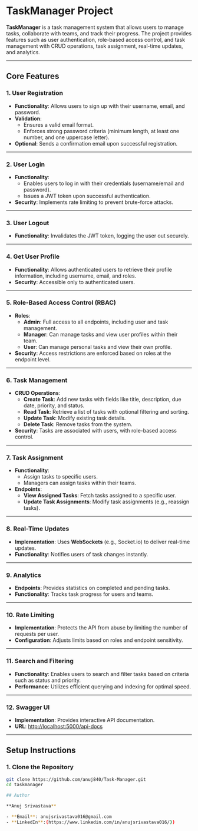 # TaskManager Project

**TaskManager** is a task management system that allows users to manage tasks, collaborate with teams, and track their progress. The project provides features such as user authentication, role-based access control, and task management with CRUD operations, task assignment, real-time updates, and analytics.

---

## Core Features

### 1. **User Registration**
 
- **Functionality**: Allows users to sign up with their username, email, and password.
- **Validation**:
  - Ensures a valid email format.
  - Enforces strong password criteria (minimum length, at least one number, and one uppercase letter).
- **Optional**: Sends a confirmation email upon successful registration.

---

### 2. **User Login**
 
- **Functionality**:
  - Enables users to log in with their credentials (username/email and password).
  - Issues a JWT token upon successful authentication.
- **Security**: Implements rate limiting to prevent brute-force attacks.

---

### 3. **User Logout**
 
- **Functionality**: Invalidates the JWT token, logging the user out securely.

---

### 4. **Get User Profile**
 
- **Functionality**: Allows authenticated users to retrieve their profile information, including username, email, and roles.
- **Security**: Accessible only to authenticated users.

---

### 5. **Role-Based Access Control (RBAC)**
- **Roles**:
  - **Admin**: Full access to all endpoints, including user and task management.
  - **Manager**: Can manage tasks and view user profiles within their team.
  - **User**: Can manage personal tasks and view their own profile.
- **Security**: Access restrictions are enforced based on roles at the endpoint level.

---

### 6. **Task Management**
- **CRUD Operations**:
  - **Create Task**: Add new tasks with fields like title, description, due date, priority, and status.
  - **Read Task**: Retrieve a list of tasks with optional filtering and sorting.
  - **Update Task**: Modify existing task details.
  - **Delete Task**: Remove tasks from the system.
- **Security**: Tasks are associated with users, with role-based access control.

---

### 7. **Task Assignment**
- **Functionality**:
  - Assign tasks to specific users.
  - Managers can assign tasks within their teams.
- **Endpoints**:
  - **View Assigned Tasks**: Fetch tasks assigned to a specific user.
  - **Update Task Assignments**: Modify task assignments (e.g., reassign tasks).

---

### 8. **Real-Time Updates**
- **Implementation**: Uses **WebSockets** (e.g., Socket.io) to deliver real-time updates.
- **Functionality**: Notifies users of task changes instantly.

---

### 9. **Analytics**
- **Endpoints**: Provides statistics on completed and pending tasks.
- **Functionality**: Tracks task progress for users and teams.

---

### 10. **Rate Limiting**
- **Implementation**: Protects the API from abuse by limiting the number of requests per user.
- **Configuration**: Adjusts limits based on roles and endpoint sensitivity.

---

### 11. **Search and Filtering**
- **Functionality**: Enables users to search and filter tasks based on criteria such as status and priority.
- **Performance**: Utilizes efficient querying and indexing for optimal speed.

---

### 12. **Swagger UI**
- **Implementation**: Provides interactive API documentation.
- **URL**: [http://localhost:5000/api-docs](http://localhost:5000/api-docs)

---

## Setup Instructions

### 1. **Clone the Repository**

```bash
git clone https://github.com/anuj840/Task-Manager.git
cd taskmanager

## Author

**Anuj Srivastava**

- **Email**: anujsrivastava016@gmail.com  
- **LinkedIn**:(https://www.linkedin.com/in/anujsrivastava016/))  
 
